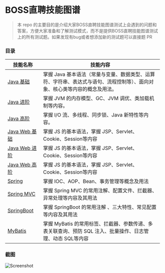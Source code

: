 # BOSS直聘技能图谱

> 本 repo 的主要目的是介绍大家BOSS直聘技能图谱测试上会遇到的问题和答案，方便大家准备和了解测试模式，而不是提供BOSS直聘技能图谱测试上的所有测试题。如果发现有bug或者想添加新的测试题可以直接题 PR

### 目录

| 技能名称   |  技能内容 |
| --------- |  ------ |
| [Java 基础](https://github.com/video-vocabulary/boss/blob/master/java/java-jichu.md) |  掌握 Java 基本语法（常量与变量、数据类型、运算符、字符串、表达式与语句、流程控制等）、面向对象、核心类等内容的概念及用法。 |
| [Java 进阶](https://github.com/video-vocabulary/boss/blob/master/java/java-jinjie.md) |  掌握 JVM 的内存模型、GC、JVM 调优、类加载机制等内容。 |
| [Java 高阶](https://github.com/video-vocabulary/boss/blob/master/java/java-gaojie.md) |  掌握 I/O 流、多线程、同步锁、Java 新特性等内容。 |
| [Java&#160;Web&#160;基础](https://github.com/video-vocabulary/boss/blob/master/java-web/java-web-jichu.md) | 掌握 JS 的基本语法，掌握 JSP、Servlet、Cookie、Session等内容 |
| [Java&#160;Web&#160;进阶](https://github.com/video-vocabulary/boss/blob/master/java-web/java-web-jinjie.md) | 掌握 JS 的基本语法，掌握 JSP、Servlet、Cookie、Session等内容 |
| [Java&#160;Web&#160;高阶](https://github.com/video-vocabulary/boss/blob/master/java-web/java-web-gaojie.md) | 掌握 JS 的基本语法，掌握 JSP、Servlet、Cookie、Session等内容 |
| [Spring](https://github.com/video-vocabulary/boss/blob/master/java-framework/spring.md) | 掌握 IOC、AOP、Bean、事务管理等概念及用法 |
| [Spring MVC](https://github.com/video-vocabulary/boss/blob/master/java-framework/springmvc.md) | 掌握 Spring MVC 的常用注解、配置文件、拦截器、异常处理等内容及其用法 |
| [SpringBoot](https://github.com/video-vocabulary/boss/blob/master/java-framework/springboot.md) | 掌握 SpringBoot 的常用注解 、三大特性、常见配置等内容及其用法 |
| [MyBatis](https://github.com/video-vocabulary/boss/blob/master/java-framework/mybatis.md) | 掌握 MyBatis 的常用标签、拦截器、参数传递、多表关联查询、预防 SQL 注入、批量操作、日志管理、动态 SQL等内容 |

### 截图

![Screenshot](https://github.com/video-vocabulary/boss/blob/main/img/screenshot.png?raw=true)
